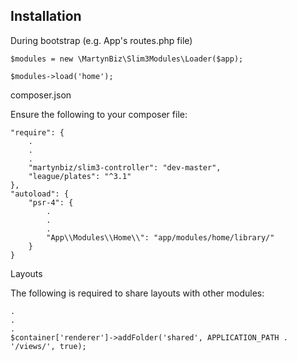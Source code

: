 ## Installation ##

During bootstrap (e.g. App's routes.php file)

```
$modules = new \MartynBiz\Slim3Modules\Loader($app);

$modules->load('home');
```

composer.json

Ensure the following to your composer file:

```
"require": {
    .
    .
    .
    "martynbiz/slim3-controller": "dev-master",
    "league/plates": "^3.1"
},
"autoload": {
    "psr-4": {
        .
        .
        .
        "App\\Modules\\Home\\": "app/modules/home/library/"
    }
}
```

Layouts

The following is required to share layouts with other modules:

```
.
.
.
$container['renderer']->addFolder('shared', APPLICATION_PATH . '/views/', true);
```

